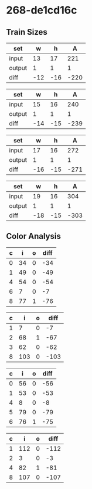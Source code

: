 # 268-de1cd16c
## Train Sizes

|set|w|h|A|
|---|---|---|---|
|input|13|17|221|
|output|1|1|1|
|diff|-12|-16|-220|


|set|w|h|A|
|---|---|---|---|
|input|15|16|240|
|output|1|1|1|
|diff|-14|-15|-239|


|set|w|h|A|
|---|---|---|---|
|input|17|16|272|
|output|1|1|1|
|diff|-16|-15|-271|


|set|w|h|A|
|---|---|---|---|
|input|19|16|304|
|output|1|1|1|
|diff|-18|-15|-303|


## Color Analysis

|c|i|o|diff|
|---|---|---|---|
|0|34|0|-34|
|1|49|0|-49|
|4|54|0|-54|
|6|7|0|-7|
|8|77|1|-76|


|c|i|o|diff|
|---|---|---|---|
|1|7|0|-7|
|2|68|1|-67|
|3|62|0|-62|
|8|103|0|-103|


|c|i|o|diff|
|---|---|---|---|
|0|56|0|-56|
|1|53|0|-53|
|4|8|0|-8|
|5|79|0|-79|
|6|76|1|-75|


|c|i|o|diff|
|---|---|---|---|
|1|112|0|-112|
|2|3|0|-3|
|4|82|1|-81|
|8|107|0|-107|

